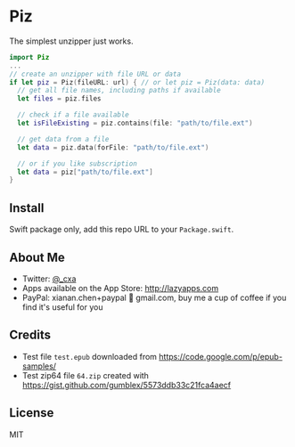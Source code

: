 # Piz

The simplest unzipper just works.

```swift
import Piz
...
// create an unzipper with file URL or data
if let piz = Piz(fileURL: url) { // or let piz = Piz(data: data)
  // get all file names, including paths if available
  let files = piz.files

  // check if a file available
  let isFileExisting = piz.contains(file: "path/to/file.ext")

  // get data from a file
  let data = piz.data(forFile: "path/to/file.ext")

  // or if you like subscription
  let data = piz["path/to/file.ext"]
}
```

## Install

Swift package only, add this repo URL to your `Package.swift`.

## About Me

- Twitter: [@_cxa](https://twitter.com/_cxa)
- Apps available on the App Store: <http://lazyapps.com>
- PayPal: xianan.chen+paypal 📧 gmail.com, buy me a cup of coffee if you find it's useful for you

## Credits

- Test file `test.epub` downloaded from <https://code.google.com/p/epub-samples/>
- Test zip64 file `64.zip` created with <https://gist.github.com/gumblex/5573ddb33c21fca4aecf>

## License

MIT
